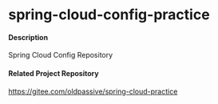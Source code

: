 # spring-cloud-config-practice

#### Description
Spring Cloud Config Repository

#### Related Project Repository
https://gitee.com/oldpassive/spring-cloud-practice
